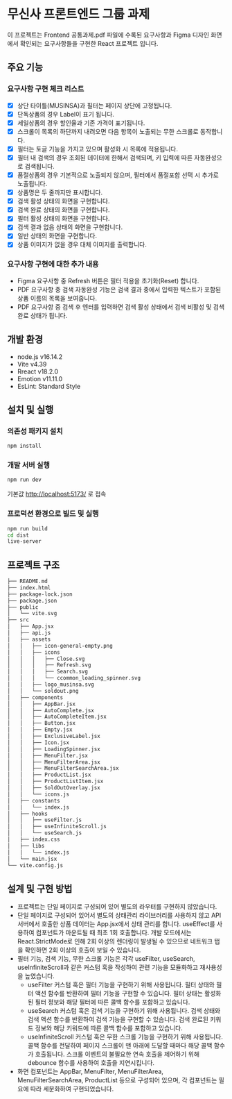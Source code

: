 # 무신사 프론트엔드 그룹 과제

이 프로젝트는 Frontend 공통과제.pdf 파일에 수록된 요구사항과 Figma 디자인 화면에서 확인되는  요구사항들을 구현한 React 프로젝트 입니다.

## 주요 기능

### 요구사항 구현 체크 리스트

- [x] 상단 타이틀(MUSINSA)과 필터는 페이지 상단에 고정됩니다.
- [x] 단독상품의 경우 Label이 표기 됩니다.
- [x] 세일상품의 경우 할인율과 기존 가격이 표기됩니다.
- [x] 스크롤이 목록의 하단까지 내려오면 다음 항목이 노출되는 무한 스크롤로 동작합니다.
- [x] 필터는 토글 기능을 가지고 있으며 활성화 시 목록에 적용됩니다.
- [x] 필터 내 검색의 경우 조회된 데이터에 한해서 검색되며, 키 입력에 따른 자동완성으로 검색됩니다.
- [x] 품절상품의 경우 기본적으로 노출되지 않으며, 필터에서 품절포함 선택 시 추가로 노출됩니다.
- [x] 상품명은 두 줄까지만 표시합니다.
- [x] 검색 활성 상태의 화면을 구현합니다.
- [x] 검색 완료 상태의 화면을 구현합니다.
- [x] 필터 활성 상태의 화면을 구현합니다.
- [x] 검색 결과 없음 상태의 화면을 구현합니다.
- [x] 일반 상태의 화면을 구현합니다.
- [x] 상품 이미지가 없을 경우 대체 이미지를 출력합니다.

### 요구사항 구현에 대한 추가 내용

- Figma 요구사항 중 Refresh 버튼은 필터 적용을 초기화(Reset) 합니다.
- PDF 요구사항 중 검색 자동완성 기능은 검색 결과 중에서 입력한 텍스트가 포함된 상품 이름의 목록을 보여줍니다.
- PDF 요구사항 중 검색 후 엔터를 입력하면 검색 활성 상태에서 검색 비활성 및 검색 완료 상태가 됩니다.

## 개발 환경

- node.js v16.14.2
- Vite v4.39
- Rreact v18.2.0
- Emotion v11.11.0
- EsLint: Standard Style

## 설치 및 실행

### 의존성 패키지 설치

```bash
npm install
```

### 개발 서버 실행

```bash
npm run dev
```

기본값 <http://localhost:5173/> 로 접속

### 프로덕션 환경으로 빌드 및 실행

```bash
npm run build 
cd dist 
live-server
```

## 프로젝트 구조

```bash
├── README.md
├── index.html
├── package-lock.json
├── package.json
├── public
│   └── vite.svg
├── src
│   ├── App.jsx
│   ├── api.js
│   ├── assets
│   │   ├── icon-general-empty.png
│   │   ├── icons
│   │   │   ├── Close.svg
│   │   │   ├── Refresh.svg
│   │   │   ├── Search.svg
│   │   │   └── ccommon_loading_spinner.svg
│   │   ├── logo_musinsa.svg
│   │   └── soldout.png
│   ├── components
│   │   ├── AppBar.jsx
│   │   ├── AutoComplete.jsx
│   │   ├── AutoCompleteItem.jsx
│   │   ├── Button.jsx
│   │   ├── Empty.jsx
│   │   ├── ExclusiveLabel.jsx
│   │   ├── Icon.jsx
│   │   ├── LoadingSpinner.jsx
│   │   ├── MenuFilter.jsx
│   │   ├── MenuFilterArea.jsx
│   │   ├── MenuFilterSearchArea.jsx
│   │   ├── ProductList.jsx
│   │   ├── ProductListItem.jsx
│   │   ├── SoldOutOverlay.jsx
│   │   └── icons.js
│   ├── constants
│   │   └── index.js
│   ├── hooks
│   │   ├── useFilter.js
│   │   ├── useInfiniteScroll.js
│   │   └── useSearch.js
│   ├── index.css
│   ├── libs
│   │   └── index.js
│   └── main.jsx
└── vite.config.js
```

## 설계 및 구현 방법

- 프로젝트는 단일 페이지로 구성되어 있어 별도의 라우터를 구현하지 않았습니다.
- 단일 페이지로 구성되어 있어서 별도의 상태관리 라이브러리를 사용하지 않고 API 서버에서 호출한 상품 데이터는 App.jsx에서 상태 관리를 합니다. useEffect를 사용하여 컴포넌트가 마운트될 때 최초 1회 호출합니다. 개발 모드에서는 React.StrictMode로 인해 2회 이상의 렌더링이 발생될 수 있으므로 네트워크 탭을 확인하면 2회 이상의 호출이 보일 수 있습니다.
- 필터 기능, 검색 기능, 무한 스크롤 기능은 각각 useFilter, useSearch, useInfiniteScroll과 같은 커스텀 훅을 작성하여 관련 기능을 모듈화하고 재사용성을 높였습니다.
  - useFilter 커스텀 훅은 필터 기능을 구현하기 위해 사용됩니다. 필터 상태와 필터 액션 함수를 반환하여 필터 기능을 구현할 수 있습니다. 필터 상태는 활성화된 필터 정보와 해당 필터에 따른 콜백 함수를 포함하고 있습니다.
  - useSearch 커스텀 훅은 검색 기능을 구현하기 위해 사용됩니다. 검색 상태와 검색 액션 함수를 반환하여 검색 기능을 구현할 수 있습니다. 검색 완료된 키워드 정보와 해당 키워드에 따른 콜백 함수를 포함하고 있습니다.
  - useInfiniteScroll 커스텀 훅은 무한 스크롤 기능을 구현하기 위해 사용됩니다. 콜백 함수를 전달하여 페이지 스크롤이 맨 아래에 도달할 때마다 해당 콜백 함수가 호출됩니다. 스크롤 이벤트의 불필요한 연속 호출을 제어하기 위해 debounce 함수를 사용하여 호출을 지연시킵니다.
- 화면 컴포넌트는 AppBar, MenuFilter, MenuFilterArea, MenuFilterSearchArea, ProductList 등으로 구성되어 있으며, 각 컴포넌트는 필요에 따라 세분화하여 구현되었습니다.

